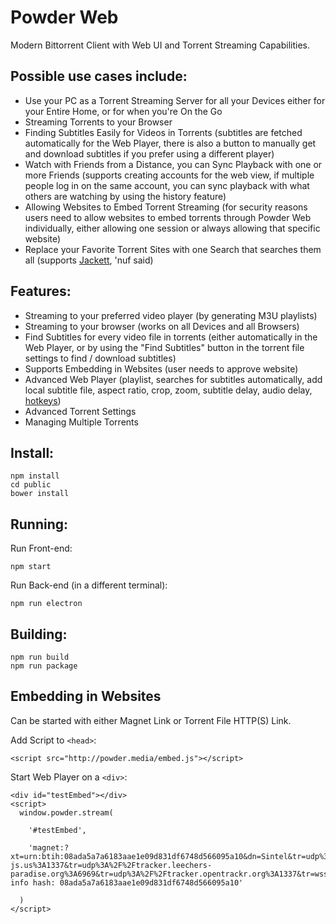 # Powder Web

Modern Bittorrent Client with Web UI and Torrent Streaming Capabilities.


## Possible use cases include:

- Use your PC as a Torrent Streaming Server for all your Devices either for your Entire Home, or for when you're On the Go
- Streaming Torrents to your Browser
- Finding Subtitles Easily for Videos in Torrents (subtitles are fetched automatically for the Web Player, there is also a button to manually get and download subtitles if you prefer using a different player)
- Watch with Friends from a Distance, you can Sync Playback with one or more Friends (supports creating accounts for the web view, if multiple people log in on the same account, you can sync playback with what others are watching by using the history feature)
- Allowing Websites to Embed Torrent Streaming (for security reasons users need to allow websites to embed torrents through Powder Web individually, either allowing one session or always allowing that specific website)
- Replace your Favorite Torrent Sites with one Search that searches them all (supports [Jackett](https://github.com/Jackett/Jackett), 'nuf said)


## Features:

- Streaming to your preferred video player (by generating M3U playlists)
- Streaming to your browser (works on all Devices and all Browsers)
- Find Subtitles for every video file in torrents (either automatically in the Web Player, or by using the "Find Subtitles" button in the torrent file settings to find / download subtitles)
- Supports Embedding in Websites (user needs to approve website)
- Advanced Web Player (playlist, searches for subtitles automatically, add local subtitle file, aspect ratio, crop, zoom, subtitle delay, audio delay, [hotkeys](https://github.com/jaruba/PowderWeb/wiki/Web-Player-Hotkeys))
- Advanced Torrent Settings
- Managing Multiple Torrents


## Install:

```
npm install
cd public
bower install
```


## Running:

Run Front-end:

```
npm start
```


Run Back-end (in a different terminal):

```
npm run electron
```


## Building:

```
npm run build
npm run package
```


## Embedding in Websites

Can be started with either Magnet Link or Torrent File HTTP(S) Link.

Add Script to `<head>`:

```
<script src="http://powder.media/embed.js"></script>
```


Start Web Player on a `<div>`:

```
<div id="testEmbed"></div>
<script>
  window.powder.stream(

    '#testEmbed',

    'magnet:?xt=urn:btih:08ada5a7a6183aae1e09d831df6748d566095a10&dn=Sintel&tr=udp%3A%2F%2Fexplodie.org%3A6969&tr=udp%3A%2F%2Ftracker.coppersurfer.tk%3A6969&tr=udp%3A%2F%2Ftracker.empire-js.us%3A1337&tr=udp%3A%2F%2Ftracker.leechers-paradise.org%3A6969&tr=udp%3A%2F%2Ftracker.opentrackr.org%3A1337&tr=wss%3A%2F%2Ftracker.btorrent.xyz&tr=wss%3A%2F%2Ftracker.fastcast.nz&tr=wss%3A%2F%2Ftracker.openwebtorrent.com&ws=https%3A%2F%2Fwebtorrent.io%2Ftorrents%2F
info hash: 08ada5a7a6183aae1e09d831df6748d566095a10'

  )
</script>
```
